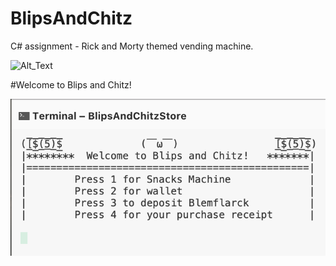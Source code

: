 # BlipsAndChitz
C# assignment - Rick and Morty themed vending machine.


![Alt_Text](https://tenor.com/view/rick-and-morty-blips-nchitz-gif-10556294.gif)





#Welcome to Blips and Chitz! 

![Alt Text](https://github.com/MadosMark/BlipsAndChitz/blob/eb16efbbf540dc189b4f2dd7a0828bd99cb6f161/blipsAndChitz/BlipsAndChitz_VendingMachine/Screenshot%202021-03-30%20at%2011.29.45.png)

